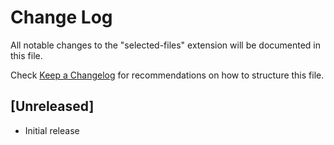 # Change Log

All notable changes to the "selected-files" extension will be documented in this file.

Check [Keep a Changelog](http://keepachangelog.com/) for recommendations on how to structure this file.

## [Unreleased]

- Initial release